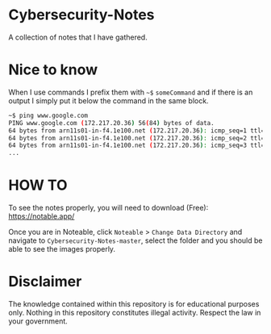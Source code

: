 # Cybersecurity-Notes
A collection of notes that I have gathered. 

# Nice to know
When I use commands I prefix them with `~$` `someCommand` and if there is an output I simply put it below the command in the same block.

```bash
~$ ping www.google.com
PING www.google.com (172.217.20.36) 56(84) bytes of data.
64 bytes from arn11s01-in-f4.1e100.net (172.217.20.36): icmp_seq=1 ttl=128 time=18.0 ms
64 bytes from arn11s01-in-f4.1e100.net (172.217.20.36): icmp_seq=2 ttl=128 time=19.7 ms
64 bytes from arn11s01-in-f4.1e100.net (172.217.20.36): icmp_seq=3 ttl=128 time=17.9 ms
...
```

# HOW TO
To see the notes properly, you will need to download (Free): https://notable.app/

Once you are in Noteable, click `Noteable` > `Change Data Directory` and navigate to `Cybersecurity-Notes-master`, select the folder and you should be able to see the images properly.

# Disclaimer
The knowledge contained within this repository is for educational purposes only. Nothing in this repository constitutes illegal activity. Respect the law in your government.
